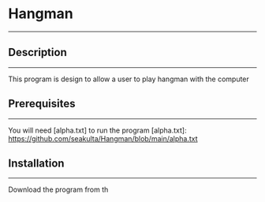 # Hangman
---
## Description
---
This program is design to allow a user to play hangman with the computer
## Prerequisites 
---
You will need [alpha.txt] to run the program
[alpha.txt]: https://github.com/seakulta/Hangman/blob/main/alpha.txt

## Installation
---
Download the program from th
